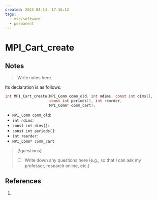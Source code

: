 ```yaml
---
created: 2025-04-14, 17:16:12
tags:
  - msc/software
  - permanent
---
```

# MPI_Cart_create

## Notes

> Write notes here.

Its declaration is as follows:

```c
int MPI_Cart_create(MPI_Comm comm_old, int ndims, const int dims[],
                    const int periods[], int reorder,
                    MPI_Comm* comm_cart);
```

- `MPI_Comm comm_old`:
- `int ndims`:
- `const int dims[]`:
- `const int periods[]`:
- `int reorder`:
- `MPI_Comm* comm_cart`:

> [!questions]
> - [ ] Write down any questions here (e.g., so that I can ask my professor, research online, etc.)

## References

1. 
